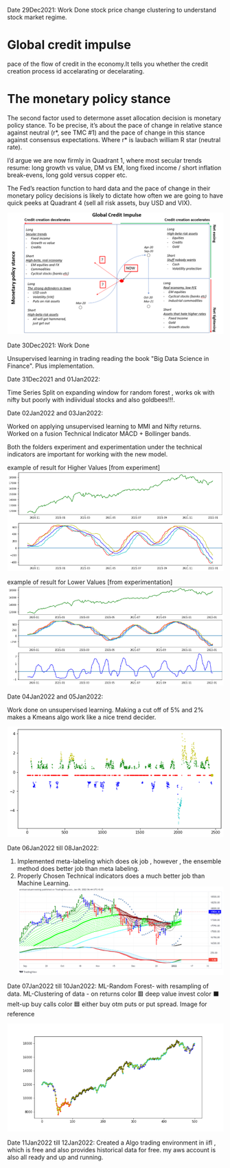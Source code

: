 Date 29Dec2021: 
Work Done
stock price change clustering to understand stock market regime.

# Global credit impulse
pace of the flow of credit in the economy.It tells you whether the credit creation process id accelarating or decelarating.

# The monetary policy stance

The second factor used to determone asset allocation decision is monetary policy stance. To be precise, it’s about the pace of change in relative stance against neutral (r*, see TMC #1) and the pace of change in this stance against consensus expectations.
Where r* is laubach william R star (neutral rate).

I’d argue we are now firmly in Quadrant 1, where most secular trends resume: long growth vs value, DM vs EM, long fixed income / short inflation break-evens, long gold versus copper etc.

The Fed’s reaction function to hard data and the pace of change in their monetary policy decisions is likely to dictate how often we are going to have quick peeks at Quadrant 4 (sell all risk assets, buy USD and VIX).


![This is image](https://github.com/anirbanghoshsbi/data/blob/main/image.png)

Date 30Dec2021: 
Work Done

Unsupervised learning in trading reading the book "Big Data Science in Finance". Plus implementation.

Date 31Dec2021 and 01Jan2022:

Time Series Split on expanding window for random forest , works ok with nifty but poorly with indiividual stocks and also goldbees!!!.

Date 02Jan2022 and 03Jan2022:

Worked on applying unsupervised learning to MMI and Nifty returns.
Worked on a fusion Technical Indicator MACD + Bollinger bands.

Both the folders experiment and experimentation under the technical indicators are important for working with the new model.

example of result for Higher Values [from experiment]
![This is image](https://github.com/anirbanghoshsbi/data/blob/main/download.png)

example of result for Lower Values [from experimentation]
![This is image](https://github.com/anirbanghoshsbi/data/blob/main/download%20(1).png)

Date 04Jan2022 and 05Jan2022:

Work done on unsupervised learning.
Making a cut off of 5% and 2% makes a Kmeans algo work like a nice trend decider.

![This is image](https://github.com/anirbanghoshsbi/data/blob/main/kmeans5.png)


Date 06Jan2022 till 08Jan2022:

1. Implemented meta-labeling which does ok job , however , the ensemble  method  does better job than meta labeling.
2. Properly Chosen Technical indicators does a much better job than Machine Learning.
![This is image](https://github.com/anirbanghoshsbi/data/blob/main/NIFTY.png)

Date 07Jan2022 till 10Jan2022:
ML-Random Forest- with resampling of data.
ML-Clustering of data - on returns
color 🟥 deep value invest
color ⬛ melt-up buy calls
color 🟦 either buy otm puts or put spread.
Image for reference

![This is image](https://github.com/anirbanghoshsbi/data/blob/main/cluster_image.png)


Date 11Jan2022 till 12Jan2022:
Created a Algo trading environment in iifl , which is free and also provides historical data for free.
my aws account is also all ready and up and running.
